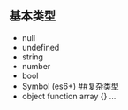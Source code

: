 ## 基本类型
- null
- undefined
- string
- number
- bool
- Symbol (es6+)
##复杂类型
- object
function array {} ...